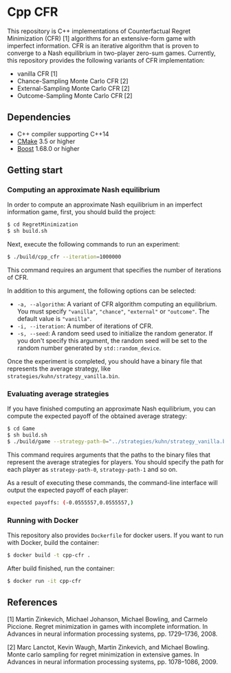 # Cpp CFR
This repository is C++ implementations of Counterfactual Regret Minimization (CFR) [1] algorithms for an extensive-form game with imperfect information.
CFR is an iterative algorithm that is proven to converge to a Nash equilibrium in two-player zero-sum games.
Currently, this repository provides the following variants of CFR implementation:

* vanilla CFR [1]
* Chance-Sampling Monte Carlo CFR [2]
* External-Sampling Monte Carlo CFR [2]
* Outcome-Sampling Monte Carlo CFR [2]

## Dependencies
* C++ compiler supporting C++14
* [CMake](https://cmake.org/) 3.5 or higher
* [Boost](https://www.boost.org/) 1.68.0 or higher

## Getting start
### Computing an approximate Nash equilibrium
In order to compute an approximate Nash equilibrium in an imperfect information game, first, you should build the project:

```bash
$ cd RegretMinimization
$ sh build.sh
```

Next, execute the following commands to run an experiment:

```bash
$ ./build/cpp_cfr --iteration=1000000 
```

This command requires an argument that specifies the number of iterations of CFR.

In addition to this argument, the following options can be selected:

* `-a, --algorithm`: A variant of CFR algorithm computing an equilibrium. You must specify `"vanilla"`, `"chance"`, `"external"` or `"outcome"`. The default value is `"vanilla"`.
* `-i, --iteration`: A number of iterations of CFR.
* `-s, --seed`: A random seed used to initialize the random generator. If you don't specify this argument, the random seed will be set to the random number generated by `std::random_device`.

Once the experiment is completed, you should have a binary file that represents the average strategy, like `strategies/kuhn/strategy_vanilla.bin`.

### Evaluating average strategies
If you have finished computing an approximate Nash equilibrium, you can compute the expected payoff of the obtained average strategy:

```bash
$ cd Game
$ sh build.sh
$ ./build/game --strategy-path-0="../strategies/kuhn/strategy_vanilla.bin" --strategy-path-1="../strategies/kuhn/strategy_vanilla.bin"
```

This command requires arguments that the paths to the binary files that represent the average strategies for players.
You should specify the path for each player as `strategy-path-0`, `strategy-path-1` and so on.

As a result of executing these commands, the command-line interface will output the expected payoff of each player:

```bash
expected payoffs: (-0.0555557,0.0555557,)
```

### Running with Docker
This repository also provides `Dockerfile` for docker users.
If you want to run with Docker, build the container:

```bash
$ docker build -t cpp-cfr .
```

After build finished, run the container:

```bash
$ docker run -it cpp-cfr
```


## References
[1] Martin Zinkevich, Michael Johanson, Michael Bowling, and Carmelo Piccione. Regret minimization in games with incomplete information. In Advances in neural information processing systems, pp. 1729–1736, 2008.

[2] Marc Lanctot, Kevin Waugh, Martin Zinkevich, and Michael Bowling. Monte carlo sampling for regret minimization in extensive games. In Advances in neural information processing systems, pp. 1078–1086, 2009.
